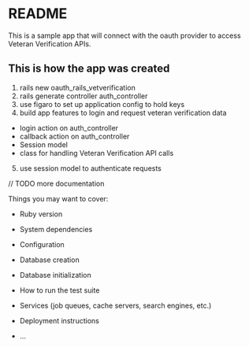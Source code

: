# README

This is a sample app that will connect with the oauth provider to access Veteran Verification APIs.

## This is how the app was created
1. rails new oauth_rails_vetverification
2. rails generate controller auth_controller
3. use figaro to set up application config to hold keys
4. build app features to login and request veteran verification data 
  * login action on auth_controller
  * callback action on auth_controller
  * Session model
  * class for handling Veteran Verification API calls
5. use session model to authenticate requests

// TODO more documentation

Things you may want to cover:

* Ruby version

* System dependencies

* Configuration

* Database creation

* Database initialization

* How to run the test suite

* Services (job queues, cache servers, search engines, etc.)

* Deployment instructions

* ...
